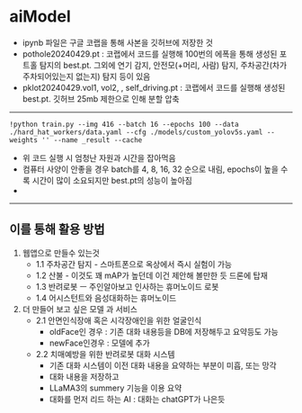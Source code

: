 # aiModel
- ipynb 파일은 구글 코랩을 통해 사본을 깃허브에 저장한 것
- pothole20240429.pt : 코랩에서 코드를 실행해 100번의 에폭을 통해 생성된 포트홀 탐지의 best.pt. 그외에 연기 감지, 안전모(+머리, 사람) 탐지, 주차공간(차가 주차되어있는지 없는지) 탐지 등이 있음
- pklot20240429.vol1, vol2, , self_driving.pt : 코랩에서 코드를 실행해 생성된 best.pt. 깃허브 25mb 제한으로 인해 분할 압축

---------------------------------------


```
!python train.py --img 416 --batch 16 --epochs 100 --data ./hard_hat_workers/data.yaml --cfg ./models/custom_yolov5s.yaml --weights '' --name _result --cache
```
- 위 코드 실행 시 엄청난 자원과 시간을 잡아먹음
- 컴퓨터 사양이 안좋을 경우 batch를 4, 8, 16, 32 순으로 내림, epochs이 높을 수록 시간이 많이 소요되지만 best.pt의 성능이 높아짐
- 
---------------------------------------
## 이를 통해 활용 방법
1. 웹앱으로 만들수 있는것
   - 1.1 주차공간 탐지 - 스마트폰으로 옥상에서 즉시 실험이 가능
   - 1.2 산불 - 이것도 꽤 mAP가 높던데 이건 제안해 볼만한 듯 드론에 탑재
   - 1.3 반려로봇 ㅡ 주인알아보고 인사하는 휴머노이드 로봇
   - 1.4 어시스턴트와 음성대화하는 휴머노이드
3. 더 만들어 보고 싶은 모델 과 서비스
   - 2.1 안면인식장애 혹은 시각장애인을 위한 얼굴인식
      - oldFace인 경우 : 기존 대화 내용등을 DB에 저장해두고 요약등도 가능
      - newFace인경우 : 모델에 추가 
   - 2.2 치매예방을 위한 반려로봇 대화 시스템
        - 기존 대화 시스템이 이전 대화 내용을 요약하는 부분이 미흡, 또는 망각
        - 대화 내용을 저장하고
        - LLaMA3의 summery 기능을 이용 요약
        - 대화를 먼저 리드 하는 AI : 대화는 chatGPT가 나은듯 
